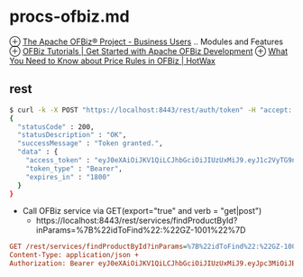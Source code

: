 # procs-ofbiz.md
⊕ [The Apache OFBiz® Project - Business Users](https://ofbiz.apache.org/business-users.html)
    .. Modules and Features
⊕ [OFBiz Tutorials | Get Started with Apache OFBiz Development](https://www.hotwaxsystems.com/ofbiz-8/tutorials/)
    ⊕ [What You Need to Know about Price Rules in OFBiz | HotWax](https://www.hotwaxsystems.com/ofbiz/ofbiz-tutorials/ofbiz-tutorial-price-rules/)

## rest
```sh
$ curl -k -X POST "https://localhost:8443/rest/auth/token" -H "accept: application/json" -H "Authorization: Basic YWRtaW46b2ZiaXo="
{
  "statusCode" : 200,
  "statusDescription" : "OK",
  "successMessage" : "Token granted.",
  "data" : {
    "access_token" : "eyJ0eXAiOiJKV1QiLCJhbGciOiJIUzUxMiJ9.eyJ1c2VyTG9naW5JZCI6ImFkbWluIiwiaXNzIjoiQXBhY2hlT0ZCaXoiLCJleHAiOjE2MTIxNDIxODEsImlhdCI6MTYxMjE0MDM4MX0.qDll35GNzlzGobzNGpRpuP6GsJxdRDoOeJB-x9Ey2TBWsvtWz45izZAoYQ2M2DRDKnVJupn8kd-sUW-X6T8BAw",
    "token_type" : "Bearer",
    "expires_in" : "1800"
  }
}
```

+ Call OFBiz service via GET(export="true" and verb = "get|post")
    * https://localhost:8443/rest/services/findProductById?inParams=%7B%22idToFind%22:%22GZ-1001%22%7D

```ini
GET /rest/services/findProductById?inParams=%7B%22idToFind%22:%22GZ-1001%22%7D HTTP/1.1 +
Content-Type: application/json +
Authorization: Bearer eyJ0eXAiOiJKV1QiLCJhbGciOiJIUzUxMiJ9.eyJpc3MiOiJBcGFjaGVPRkJpeiIsImlhdCI6MTU0NzczOTM0OCwiZXhwIjoxNjc5Mjc1MzQ4LCJhdWQiOiJ3d3cuZXhhbXBsZS5jb20iLCJzdWIiOiJqcm9ja2V0QGV4YW1wbGUuY29tIiwiR2l2ZW5OYW1lIjoiSm9obm55IiwiU3VybmFtZSI6IlJvY2tldCIsIkVtYWlsIjoianJvY2tldEBleGFtcGxlLmNvbSIsInVzZXJMb2dpbklkIjoiYWRtaW4iLCJSb2xlIjpbIk1hbmFnZXIiLCJQcm9qZWN0IEFkbWluaXN0cmF0b3IiXX0.fwafgrgpodBJcXxNTQdZknKeWKb3sDOsQrcR2vcRw97FznD6mkE79p10Tu7cqpUx7LiXuROUAnXEgqDice-BSg
```


